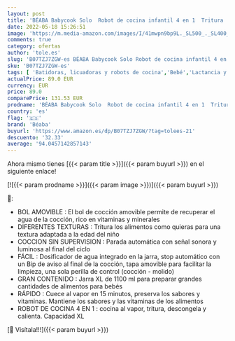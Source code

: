 ```yaml
---
layout: post
title: 'BÉABA Babycook Solo  Robot de cocina infantil 4 en 1  Tritura  cocina y cuece al vapor  Cocción rápida  Comida casera y deliciosa para bebés y niños  Comida variada para tu bebé  Negro'
date: 2022-05-18 15:26:51
image: 'https://m.media-amazon.com/images/I/41mwpn9bp9L._SL500_._SL400_.jpg'
comments: true
category: ofertas
author: 'tole.es'
slug: 'B07TZJ7ZGW-es BÉABA Babycook Solo Robot de cocina infantil 4 en 1...'
sku: 'B07TZJ7ZGW-es'
tags: [ 'Batidoras, licuadoras y robots de cocina','Bebé','Lactancia y alimentación','Robots de cocina','babycook','bebé','bebés','béaba','🇪🇸', ]
actualPrice: 89.0 EUR
currency: EUR
price: 89.0
comparePrice: 131.53 EUR
prodname: 'BÉABA Babycook Solo  Robot de cocina infantil 4 en 1  Tritura  cocina y cuece al vapor  Cocción rápida  Comida casera y deliciosa para bebés y niños  Comida variada para tu bebé  Negro'
country: 'es'
flag: '🇪🇸'
brand: 'Béaba'
buyurl: 'https://www.amazon.es/dp/B07TZJ7ZGW/?tag=tolees-21'
descuento: '32.33'
average: '94.0457142857143'
---
```


Ahora mismo tienes [{{< param title >}}]({{< param buyurl >}}) en el siguiente enlace!

[![{{< param prodname >}}]({{< param image >}})]({{< param buyurl >}})

🔎:

- BOL AMOVIBLE : El bol de cocción amovible permite de recuperar el agua de la cocción, rico en vitaminas y minerales
- DIFERENTES TEXTURAS : Tritura los alimentos como quieras para una textura adaptada a la edad del niño
- COCCION SIN SUPERVISION : Parada automática con señal sonora y luminosa al final del ciclo
- FÁCIL : Dosificador de agua integrado en la jarra, stop automático con un Bip de aviso al final de la cocción, tapa amovible para facilitar la limpieza, una sola perilla de control (cocción - molido)
- GRAN CONTENIDO : Jarra XL de 1100 ml para preparar grandes cantidades de alimentos para bebés
- RÁPIDO : Cuece al vapor en 15 minutos, preserva los sabores y vitaminas. Mantiene los sabores y las vitaminas de los alimentos
- ROBOT DE COCINA 4 EN 1 : cocina al vapor, tritura, descongela y calienta. Capacidad XL

[🛒 Visítala!!!]({{< param buyurl >}})
